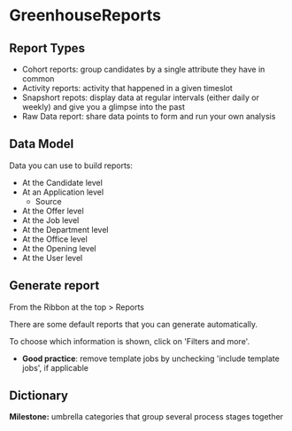 # GreenhouseReports

## Report Types

- Cohort reports: group candidates by a single attribute they have in common
- Activity reports: activity that happened in a given timeslot
- Snapshort repots: display data at regular intervals (either daily or weekly) and give you a glimpse into the past
- Raw Data report: share data points to form and run your own analysis

## Data Model

Data you can use to build reports:

- At the Candidate level
- At an Application level
  - Source
- At the Offer level
- At the Job level
- At the Department level
- At the Office level
- At the Opening level
- At the User level

## Generate report

From the Ribbon at the top > Reports

There are some default reports that you can generate automatically.

To choose which information is shown, click on 'Filters and more'.
- **Good practice**: remove template jobs by unchecking 'include template jobs', if applicable

## Dictionary

**Milestone:** umbrella categories that group several process stages together

